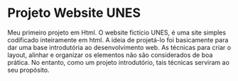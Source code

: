 # Projeto Website UNES
  Meu primeiro projeto em Html. O website fictício UNES, é uma site simples codificado inteiramente em html. A ideia de projetá-lo foi basicamente para dar uma base introdutória ao desenvolvimento web.
  As técnicas para criar o layout, alinhar e organizar os elementos não são considerados de boa prática. No entanto, como um projeto introdutório, tais técnicas serviram ao seu propósito.
